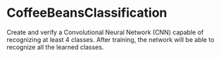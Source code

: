 # CoffeeBeansClassification
Create and verify a Convolutional Neural Network (CNN) capable of recognizing at least 4 classes. After training, the network will be able to recognize all the learned classes.
